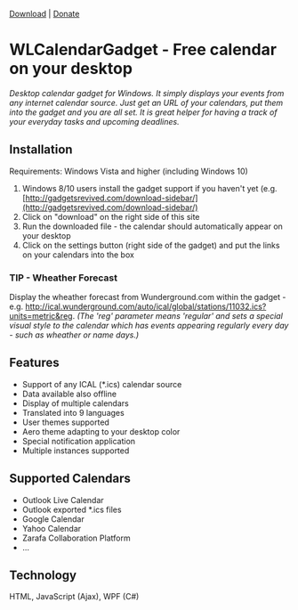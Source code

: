 [Download](https://github.com/poulicek/WLCalendarGadget/releases/download/v1.0/WLCalendar.Gadget) | [Donate](https://www.paypal.com/cgi-bin/webscr?cmd=_donations&business=K89SHUV6EU49A&lc=CZ&item_name=WL%20Calendar%20Gadget&currency_code=USD&bn=PP%2dDonationsBF%3abtn_donateCC_LG%2egif%3aNonHosted
)

# WLCalendarGadget - Free calendar on your desktop

_Desktop calendar gadget for Windows. It simply displays your events from any internet calendar source. Just get an URL of your calendars, put them into the gadget and you are all set. It is great helper for having a track of your everyday tasks and upcoming deadlines._

## Installation

Requirements: Windows Vista and higher (including Windows 10)

1. Windows 8/10 users install the gadget support if you haven't yet (e.g. [http://gadgetsrevived.com/download-sidebar/](http://gadgetsrevived.com/download-sidebar/)
2.  Click on "download" on the right side of this site
3.  Run the downloaded file - the calendar should automatically appear on your desktop</div>
4.  Click on the settings button (right side of the gadget) and put the links on your calendars into the box


### TIP - Wheather Forecast
Display the wheather forecast from Wunderground.com within the gadget - e.g. http://ical.wunderground.com/auto/ical/global/stations/11032.ics?units=metric&reg.
_(The 'reg' parameter means 'regular' and sets a special visual style to the calendar which has events appearing regularly every day - such as wheather or name days.)_


## Features
*   Support of any ICAL (*.ics) calendar source
*   Data available also offline
*   Display of multiple calendars
*   Translated into 9 languages
*   User themes supported
*   Aero theme adapting to your desktop color
*   Special notification application
*   Multiple instances supported


## Supported Calendars

*   Outlook Live Calendar
*   Outlook exported *.ics files
*   Google Calendar
*   Yahoo Calendar
*   Zarafa Collaboration Platform
*   ...

## Technology
HTML, JavaScript (Ajax), WPF (C#)
